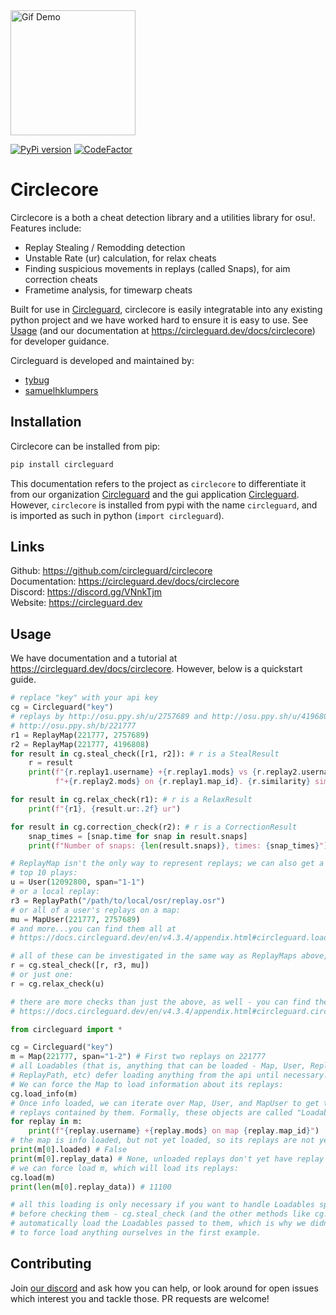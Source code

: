 <img src="readme_resources/logo.png" alt="Gif Demo" width="200" height="200"/>

[![PyPi version](https://badge.fury.io/py/circleguard.svg)](https://pypi.org/project/circleguard/)
[![CodeFactor](https://www.codefactor.io/repository/github/circleguard/circlecore/badge)](https://www.codefactor.io/repository/github/circleguard/circlecore)

# Circlecore

Circlecore is a both a cheat detection library and a utilities library for osu!. Features include:

* Replay Stealing / Remodding detection
* Unstable Rate (ur) calculation, for relax cheats
* Finding suspicious movements in replays (called Snaps), for aim correction cheats
* Frametime analysis, for timewarp cheats

Built for use in [Circleguard](https://github.com/circleguard/circleguard), circlecore is easily integratable into any existing python project and we have worked hard to ensure it is easy to use. See [Usage](#Usage) (and our documentation at <https://circleguard.dev/docs/circlecore>) for developer guidance.

Circleguard is developed and maintained by:

* [tybug](https://github.com/tybug)
* [samuelhklumpers](https://github.com/samuelhklumpers)

## Installation

Circlecore can be installed from pip:

```bash
pip install circleguard
```

This documentation refers to the project as `circlecore` to differentiate it from our organization [Circleguard](https://github.com/circleguard) and the gui application [Circleguard](https://github.com/circleguard/circleguard). However, `circlecore` is installed from pypi with the name `circleguard`, and is imported as such in python (`import circleguard`).

## Links

Github: <https://github.com/circleguard/circlecore> <br/>
Documentation: <https://circleguard.dev/docs/circlecore> <br/>
Discord: <https://discord.gg/VNnkTjm> <br/>
Website: <https://circleguard.dev> <br/>

## Usage

We have documentation and a tutorial at <https://circleguard.dev/docs/circlecore>. However, below is a quickstart guide.

```python
# replace "key" with your api key
cg = Circleguard("key")
# replays by http://osu.ppy.sh/u/2757689 and http://osu.ppy.sh/u/4196808 on map
# http://osu.ppy.sh/b/221777
r1 = ReplayMap(221777, 2757689)
r2 = ReplayMap(221777, 4196808)
for result in cg.steal_check([r1, r2]): # r is a StealResult
    r = result
    print(f"{r.replay1.username} +{r.replay1.mods} vs {r.replay2.username} "
          f"+{r.replay2.mods} on {r.replay1.map_id}. {r.similarity} sim")

for result in cg.relax_check(r1): # r is a RelaxResult
    print(f"{r1}, {result.ur:.2f} ur")

for result in cg.correction_check(r2): # r is a CorrectionResult
    snap_times = [snap.time for snap in result.snaps]
    print(f"Number of snaps: {len(result.snaps)}, times: {snap_times}")

# ReplayMap isn't the only way to represent replays; we can also get a user's
# top 10 plays:
u = User(12092800, span="1-1")
# or a local replay:
r3 = ReplayPath("/path/to/local/osr/replay.osr")
# or all of a user's replays on a map:
mu = MapUser(221777, 2757689)
# and more...you can find them all at
# https://docs.circleguard.dev/en/v4.3.4/appendix.html#circleguard.loadable.Loadable.

# all of these can be investigated in the same way as ReplayMaps above, eg:
r = cg.steal_check([r, r3, mu])
# or just one:
r = cg.relax_check(u)

# there are more checks than just the above, as well - you can find them all at
# https://docs.circleguard.dev/en/v4.3.4/appendix.html#circleguard.circleguard.Circleguard
```

```python
from circleguard import *

cg = Circleguard("key")
m = Map(221777, span="1-2") # First two replays on 221777
# all Loadables (that is, anything that can be loaded - Map, User, ReplayMap,
# ReplayPath, etc) defer loading anything from the api until necessary.
# We can force the Map to load information about its replays:
cg.load_info(m)
# Once info loaded, we can iterate over Map, User, and MapUser to get the
# replays contained by them. Formally, these objects are called "LoadableContainers"
for replay in m:
    print(f"{replay.username} +{replay.mods} on map {replay.map_id}")
# the map is info loaded, but not yet loaded, so its replays are not yet loaded either
print(m[0].loaded) # False
print(m[0].replay_data) # None, unloaded replays don't yet have replay data
# we can force load m, which will load its replays:
cg.load(m)
print(len(m[0].replay_data)) # 11100

# all this loading is only necessary if you want to handle Loadables specially
# before checking them - cg.steal_check (and the other methods like cg.relax_check)
# automatically load the Loadables passed to them, which is why we didn't need
# to force load anything ourselves in the first example.
```

## Contributing

Join [our discord](https://discord.gg/VNnkTjm) and ask how you can help, or look around for open issues which interest you and tackle those. PR requests are welcome!

